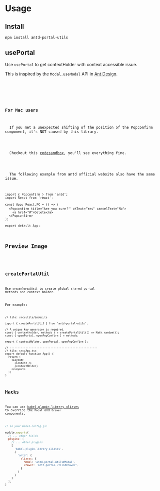 # Usage

## Install

```bash
npm install antd-portal-utils
```

## usePortal

Use `usePortal` to get contextHolder with context accessible issue.

This is inspired by the `Modal.useModal` API in [Ant Design](<https://ant-design.gitee.io/components/modal/#Modal.useModal()>).

<code src="./demo/use-portal-with-ctx.tsx" />

<br />

### For Mac users

<Alert type="warning">
  If you met a unexpected shifting of the position of the Popconfirm component, it's NOT caused by this library.
  <br />
  <br />
  Checkout this <a href="https://codesandbox.io/s/antd-portal-utils-demo-r9t1hc" target="_blank" rel="noopener noreferrer">codesandbox</a>, you'll see everything fine.
  <br />
  <br />
  The following example from antd official website also have the same issue.
</Alert>

```tsx
import { Popconfirm } from 'antd';
import React from 'react';

const App: React.FC = () => (
  <Popconfirm title="Are you sure？" okText="Yes" cancelText="No">
    <a href="#">Delete</a>
  </Popconfirm>
);

export default App;
```

## Preview Image

<code src="./demo/preview-image.tsx" />

## createPortalUtil

Use `createPortalUtil` to create global shared portal methods and context holder.

For example:

```tsx | pure
// file: src/utils/index.ts

import { createPortalUtil } from 'antd-portal-utils';

// A unique key generator is required.
const { contextHolder, methods } = createPortalUtil(() => Math.random());
const { openPortal, openPopConfirm } = methods;

export { contextHolder, openPortal, openPopConfirm };

// --------------------------------------------------------
// file: src/App.tsx
export default function App() {
  return (
    <Layout>
      <Content />
      {contextHolder}
    </Layout>
  );
}
```

## Hacks

You can use [babel-plugin-library-aliases](https://github.com/AngusFu/babel-plugin-library-aliases) to override the `Modal` and `Drawer` components.

```js
// in your babel.config.js:

module.exports{
  // ... other fields
  plugins: [
    // ... other plugins
    [
      'babel-plugin-library-aliases',
      {
        'antd': {
          aliases: {
            Modal: 'antd-portal-utils#Modal',
            Drawer: 'antd-portal-utils#Drawer',
          }
        }
      }
    ]
  ];
}
```
